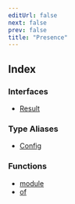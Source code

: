 ```yaml
---
editUrl: false
next: false
prev: false
title: "Presence"
---
```


## Index

### Interfaces

- [Result](/v3/api/namespacespresenceinterfaces/result/)

### Type Aliases

- [Config](/v3/api/namespacespresencetype-aliases/config/)

### Functions

- [module](/v3/api/namespacespresencefunctions/module/)
- [of](/v3/api/namespacespresencefunctions/of/)
